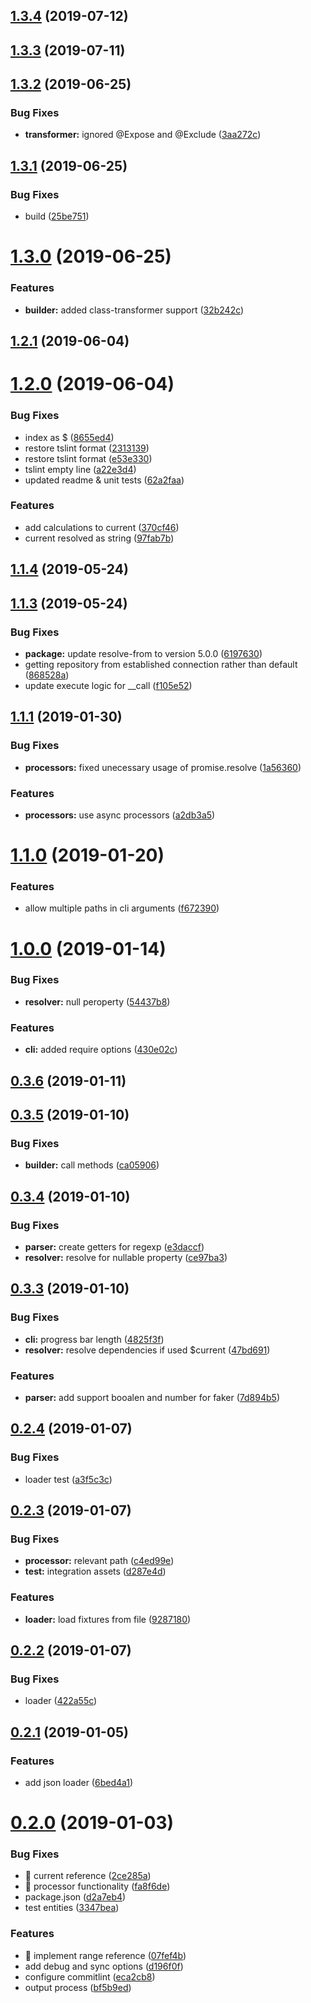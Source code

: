 ## [1.3.4](https://github.com/RobinCK/typeorm-fixtures/compare/1.3.3...1.3.4) (2019-07-12)

## [1.3.3](https://github.com/RobinCK/typeorm-fixtures/compare/1.3.2...1.3.3) (2019-07-11)

## [1.3.2](https://github.com/RobinCK/typeorm-fixtures/compare/1.3.1...1.3.2) (2019-06-25)

### Bug Fixes

- **transformer:** ignored @Expose and @Exclude ([3aa272c](https://github.com/RobinCK/typeorm-fixtures/commit/3aa272c))

## [1.3.1](https://github.com/RobinCK/typeorm-fixtures/compare/1.3.0...1.3.1) (2019-06-25)

### Bug Fixes

- build ([25be751](https://github.com/RobinCK/typeorm-fixtures/commit/25be751))

# [1.3.0](https://github.com/RobinCK/typeorm-fixtures/compare/1.2.1...1.3.0) (2019-06-25)

### Features

- **builder:** added class-transformer support ([32b242c](https://github.com/RobinCK/typeorm-fixtures/commit/32b242c))

## [1.2.1](https://github.com/RobinCK/typeorm-fixtures/compare/1.2.0...1.2.1) (2019-06-04)

# [1.2.0](https://github.com/RobinCK/typeorm-fixtures/compare/1.1.4...1.2.0) (2019-06-04)

### Bug Fixes

- index as \$ ([8655ed4](https://github.com/RobinCK/typeorm-fixtures/commit/8655ed4))
- restore tslint format ([2313139](https://github.com/RobinCK/typeorm-fixtures/commit/2313139))
- restore tslint format ([e53e330](https://github.com/RobinCK/typeorm-fixtures/commit/e53e330))
- tslint empty line ([a22e3d4](https://github.com/RobinCK/typeorm-fixtures/commit/a22e3d4))
- updated readme & unit tests ([62a2faa](https://github.com/RobinCK/typeorm-fixtures/commit/62a2faa))

### Features

- add calculations to current ([370cf46](https://github.com/RobinCK/typeorm-fixtures/commit/370cf46))
- current resolved as string ([97fab7b](https://github.com/RobinCK/typeorm-fixtures/commit/97fab7b))

## [1.1.4](https://github.com/RobinCK/typeorm-fixtures/compare/1.1.3...1.1.4) (2019-05-24)

## [1.1.3](https://github.com/RobinCK/typeorm-fixtures/compare/1.1.1...1.1.3) (2019-05-24)

### Bug Fixes

- **package:** update resolve-from to version 5.0.0 ([6197630](https://github.com/RobinCK/typeorm-fixtures/commit/6197630))
- getting repository from established connection rather than default ([868528a](https://github.com/RobinCK/typeorm-fixtures/commit/868528a))
- update execute logic for \_\_call ([f105e52](https://github.com/RobinCK/typeorm-fixtures/commit/f105e52))

## [1.1.1](https://github.com/RobinCK/typeorm-fixtures/compare/1.1.0...1.1.1) (2019-01-30)

### Bug Fixes

- **processors:** fixed unecessary usage of promise.resolve ([1a56360](https://github.com/RobinCK/typeorm-fixtures/commit/1a56360))

### Features

- **processors:** use async processors ([a2db3a5](https://github.com/RobinCK/typeorm-fixtures/commit/a2db3a5))

# [1.1.0](https://github.com/RobinCK/typeorm-fixtures/compare/1.0.0...1.1.0) (2019-01-20)

### Features

- allow multiple paths in cli arguments ([f672390](https://github.com/RobinCK/typeorm-fixtures/commit/f672390))

# [1.0.0](https://github.com/RobinCK/typeorm-fixtures/compare/0.3.6...1.0.0) (2019-01-14)

### Bug Fixes

- **resolver:** null peroperty ([54437b8](https://github.com/RobinCK/typeorm-fixtures/commit/54437b8))

### Features

- **cli:** added require options ([430e02c](https://github.com/RobinCK/typeorm-fixtures/commit/430e02c))

## [0.3.6](https://github.com/RobinCK/typeorm-fixtures/compare/0.3.5...0.3.6) (2019-01-11)

## [0.3.5](https://github.com/RobinCK/typeorm-fixtures/compare/0.3.4...0.3.5) (2019-01-10)

### Bug Fixes

- **builder:** call methods ([ca05906](https://github.com/RobinCK/typeorm-fixtures/commit/ca05906))

## [0.3.4](https://github.com/RobinCK/typeorm-fixtures/compare/0.3.3...0.3.4) (2019-01-10)

### Bug Fixes

- **parser:** create getters for regexp ([e3daccf](https://github.com/RobinCK/typeorm-fixtures/commit/e3daccf))
- **resolver:** resolve for nullable property ([ce97ba3](https://github.com/RobinCK/typeorm-fixtures/commit/ce97ba3))

## [0.3.3](https://github.com/RobinCK/typeorm-fixtures/compare/0.2.4...0.3.3) (2019-01-10)

### Bug Fixes

- **cli:** progress bar length ([4825f3f](https://github.com/RobinCK/typeorm-fixtures/commit/4825f3f))
- **resolver:** resolve dependencies if used \$current ([47bd691](https://github.com/RobinCK/typeorm-fixtures/commit/47bd691))

### Features

- **parser:** add support booalen and number for faker ([7d894b5](https://github.com/RobinCK/typeorm-fixtures/commit/7d894b5))

## [0.2.4](https://github.com/RobinCK/typeorm-fixtures/compare/0.2.3...0.2.4) (2019-01-07)

### Bug Fixes

- loader test ([a3f5c3c](https://github.com/RobinCK/typeorm-fixtures/commit/a3f5c3c))

## [0.2.3](https://github.com/RobinCK/typeorm-fixtures/compare/0.2.2...0.2.3) (2019-01-07)

### Bug Fixes

- **processor:** relevant path ([c4ed99e](https://github.com/RobinCK/typeorm-fixtures/commit/c4ed99e))
- **test:** integration assets ([d287e4d](https://github.com/RobinCK/typeorm-fixtures/commit/d287e4d))

### Features

- **loader:** load fixtures from file ([9287180](https://github.com/RobinCK/typeorm-fixtures/commit/9287180))

## [0.2.2](https://github.com/RobinCK/typeorm-fixtures/compare/0.2.1...0.2.2) (2019-01-07)

### Bug Fixes

- loader ([422a55c](https://github.com/RobinCK/typeorm-fixtures/commit/422a55c))

## [0.2.1](https://github.com/RobinCK/typeorm-fixtures/compare/0.2.0...0.2.1) (2019-01-05)

### Features

- add json loader ([6bed4a1](https://github.com/RobinCK/typeorm-fixtures/commit/6bed4a1))

# [0.2.0](https://github.com/RobinCK/typeorm-fixtures/compare/eca2cb8...0.2.0) (2019-01-03)

### Bug Fixes

- 🐛 current reference ([2ce285a](https://github.com/RobinCK/typeorm-fixtures/commit/2ce285a))
- 🐛 processor functionality ([fa8f6de](https://github.com/RobinCK/typeorm-fixtures/commit/fa8f6de))
- package.json ([d2a7eb4](https://github.com/RobinCK/typeorm-fixtures/commit/d2a7eb4))
- test entities ([3347bea](https://github.com/RobinCK/typeorm-fixtures/commit/3347bea))

### Features

- 🎸 implement range reference ([07fef4b](https://github.com/RobinCK/typeorm-fixtures/commit/07fef4b))
- add debug and sync options ([d196f0f](https://github.com/RobinCK/typeorm-fixtures/commit/d196f0f))
- configure commitlint ([eca2cb8](https://github.com/RobinCK/typeorm-fixtures/commit/eca2cb8))
- output process ([bf5b9ed](https://github.com/RobinCK/typeorm-fixtures/commit/bf5b9ed))
